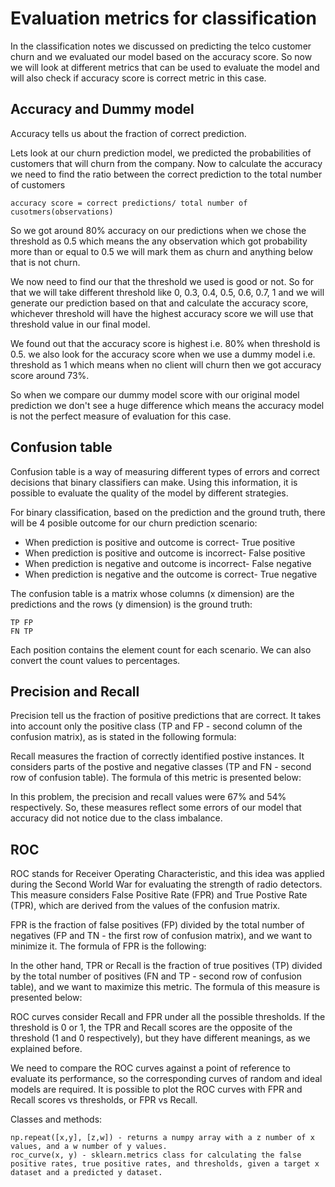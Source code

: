# Evaluation metrics for classification

In the classification notes we discussed on predicting the telco customer churn and we evaluated our model based on the accuracy score. So now we will look at different metrics that can be used to evaluate the model and will also check if accuracy score is correct metric in this case.

## Accuracy and Dummy model
Accuracy tells us about the fraction of correct prediction. 

Lets look at our churn prediction model, we predicted the probabilities of customers that will churn from the company. Now to calculate the accuracy we need to find the ratio between the correct prediction to the total number of customers
```
accuracy score = correct predictions/ total number of cusotmers(observations)
```

So we got around 80% accuracy on our predictions when we chose the threshold as 0.5 which means the any observation which got probability more than or equal to 0.5 we will mark them as churn and anything below that is not churn.

We now need to find our that the threshold we used is good or not. So for that we will take different threshold like 0, 0.3, 0.4, 0.5, 0.6, 0.7, 1 and we will generate our prediction based on that and calculate the accuracy score, whichever threshold will have the highest accuracy score we will use that threshold value in our final model.

We found out that the accuracy score is highest i.e. 80% when threshold is 0.5. we also look for the accuracy score when we use a dummy model i.e. threshold as 1 which means when no client will churn then we got accuracy score around 73%.

So when we compare our dummy model score with our original model prediction we don't see a huge difference which means the accuracy model is not the perfect measure of evaluation for this case.

## Confusion table
Confusion table is a way of measuring different types of errors and correct decisions that binary classifiers can make. Using this information, it is possible to evaluate the quality of the model by different strategies.

For binary classification, based on the prediction and the ground truth, there will be 4 posible outcome for our churn prediction scenario:

- When prediction is positive and outcome is correct- True positive
- When prediction is positive and outcome is incorrect- False positive
- When prediction is negative and outcome is incorrect- False negative
- When prediction is negative and the outcome is correct- True negative

The confusion table is a matrix whose columns (x dimension) are the predictions and the rows (y dimension) is the ground truth:
```
TP FP
FN TP
```
Each position contains the element count for each scenario. We can also convert the count values to percentages.

## Precision and Recall

Precision tell us the fraction of positive predictions that are correct. It takes into account only the positive class (TP and FP - second column of the confusion matrix), as is stated in the following formula:

Recall measures the fraction of correctly identified postive instances. It considers parts of the postive and negative classes (TP and FN - second row of confusion table). The formula of this metric is presented below:

In this problem, the precision and recall values were 67% and 54% respectively. So, these measures reflect some errors of our model that accuracy did not notice due to the class imbalance.

## ROC

ROC stands for Receiver Operating Characteristic, and this idea was applied during the Second World War for evaluating the strength of radio detectors. This measure considers False Positive Rate (FPR) and True Postive Rate (TPR), which are derived from the values of the confusion matrix.

FPR is the fraction of false positives (FP) divided by the total number of negatives (FP and TN - the first row of confusion matrix), and we want to minimize it. The formula of FPR is the following:

In the other hand, TPR or Recall is the fraction of true positives (TP) divided by the total number of positives (FN and TP - second row of confusion table), and we want to maximize this metric. The formula of this measure is presented below:

ROC curves consider Recall and FPR under all the possible thresholds. If the threshold is 0 or 1, the TPR and Recall scores are the opposite of the threshold (1 and 0 respectively), but they have different meanings, as we explained before.

We need to compare the ROC curves against a point of reference to evaluate its performance, so the corresponding curves of random and ideal models are required. It is possible to plot the ROC curves with FPR and Recall scores vs thresholds, or FPR vs Recall.

Classes and methods:

    np.repeat([x,y], [z,w]) - returns a numpy array with a z number of x values, and a w number of y values.
    roc_curve(x, y) - sklearn.metrics class for calculating the false positive rates, true positive rates, and thresholds, given a target x dataset and a predicted y dataset.
